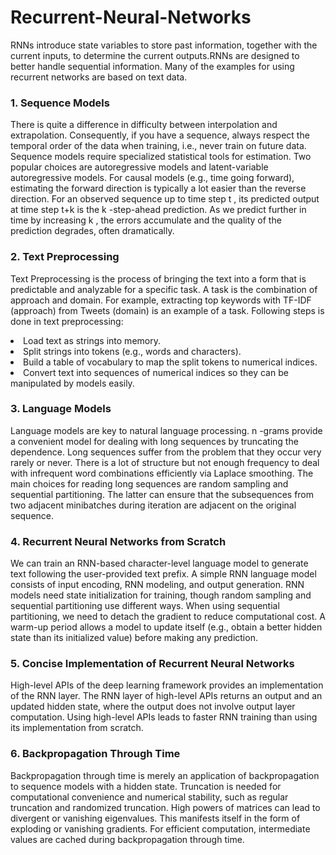 # Recurrent-Neural-Networks <br>
RNNs introduce state variables to store past information, together with the current inputs, to determine the current outputs.RNNs are designed to better handle sequential information. Many of the examples for using recurrent networks are based on text data.

### 1. Sequence Models <br>
There is quite a difference in difficulty between interpolation and extrapolation. Consequently, if you have a sequence, always respect the temporal order of the data when training, i.e., never train on future data. Sequence models require specialized statistical tools for estimation. Two popular choices are autoregressive models and latent-variable autoregressive models. For causal models (e.g., time going forward), estimating the forward direction is typically a lot easier than the reverse direction. For an observed sequence up to time step  t , its predicted output at time step  t+k  is the  k -step-ahead prediction. As we predict further in time by increasing  k , the errors accumulate and the quality of the prediction degrades, often dramatically.

### 2. Text Preprocessing <br>
Text Preprocessing is the process of bringing the text into a form that is predictable and analyzable for a specific task. A task is the combination of approach and domain. For example, extracting top keywords with TF-IDF (approach) from Tweets (domain) is an example of a task. Following steps is done in text preprocessing: <br>

<li>Load text as strings into memory.

<li>Split strings into tokens (e.g., words and characters).

<li>Build a table of vocabulary to map the split tokens to numerical indices.

<li>Convert text into sequences of numerical indices so they can be manipulated by models easily.
  
 ### 3. Language Models <br>
Language models are key to natural language processing. n -grams provide a convenient model for dealing with long sequences by truncating the dependence. Long sequences suffer from the problem that they occur very rarely or never. There is a lot of structure but not enough frequency to deal with infrequent word combinations efficiently via Laplace smoothing. The main choices for reading long sequences are random sampling and sequential partitioning. The latter can ensure that the subsequences from two adjacent minibatches during iteration are adjacent on the original sequence.

### 4. Recurrent Neural Networks from Scratch <br>
We can train an RNN-based character-level language model to generate text following the user-provided text prefix. A simple RNN language model consists of input encoding, RNN modeling, and output generation. RNN models need state initialization for training, though random sampling and sequential partitioning use different ways. When using sequential partitioning, we need to detach the gradient to reduce computational cost. A warm-up period allows a model to update itself (e.g., obtain a better hidden state than its initialized value) before making any prediction.

### 5.  Concise Implementation of Recurrent Neural Networks <br>
 High-level APIs of the deep learning framework provides an implementation of the RNN layer. The RNN layer of high-level APIs returns an output and an updated hidden state, where the output does not involve output layer computation. Using high-level APIs leads to faster RNN training than using its implementation from scratch.
 
### 6. Backpropagation Through Time <br>
Backpropagation through time is merely an application of backpropagation to sequence models with a hidden state. Truncation is needed for computational convenience and numerical stability, such as regular truncation and randomized truncation. High powers of matrices can lead to divergent or vanishing eigenvalues. This manifests itself in the form of exploding or vanishing gradients. For efficient computation, intermediate values are cached during backpropagation through time.
                                                               

